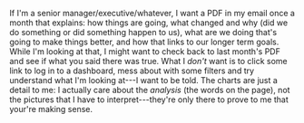 If I'm a senior manager/executive/whatever, I want a PDF in my email once a
month that explains: how things are going, what changed and why (did we do
something or did something happen to us), what are we doing that's going to make
things better, and how that links to our longer term goals. While I'm looking at
that, I might want to check back to last month's PDF and see if what you said
there was true. What I _don't_ want is to click some link to log in to a
dashboard, mess about with some filters and try understand what I'm looking
at---I want to be told. The charts are just a detail to me: I actually care
about the _analysis_ (the words on the page), not the pictures that I have to
interpret---they're only there to prove to me that your're making sense.
